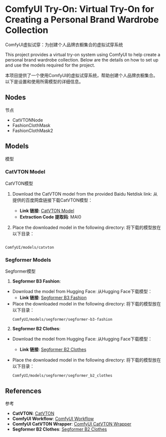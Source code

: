 # ComfyUI Try-On: Virtual Try-On for Creating a Personal Brand Wardrobe Collection

ComfyUI虚拟试穿：为创建个人品牌衣橱集合的虚拟试穿系统

This project provides a virtual try-on system using ComfyUI to help create a personal brand wardrobe collection. Below are the details on how to set up and use the models required for the project.

本项目提供了一个使用ComfyUI的虚拟试穿系统，帮助创建个人品牌衣橱集合。以下是设置和使用所需模型的详细信息。

## Nodes
节点

- CatVTONNode
- FashionClothMask
- FashionClothMask2

## Models
模型

### CatVTON Model
CatVTON模型

1. Download the CatVTON model from the provided Baidu Netdisk link:
   从提供的百度网盘链接下载CatVTON模型：
   - **Link 链接**: [CatVTON Model](https://pan.baidu.com/s/1rajZvsgEBE9seNFjq935iQ?pwd=MAI0)
   - **Extraction Code 提取码**: MAI0

2. Place the downloaded model in the following directory:
   将下载的模型放在以下目录：
```

ComfyUI/models/catvton

```

### Segformer Models
Segformer模型

1. **Segformer B3 Fashion**:
- Download the model from Hugging Face:
  从Hugging Face下载模型：
  - **Link 链接**: [Segformer B3 Fashion](https://huggingface.co/sayeed99/segformer-b3-fashion)
- Place the downloaded model in the following directory:
  将下载的模型放在以下目录：
  ```
  ComfyUI/models/segformer/segformer-b3-fashion
  ```

2. **Segformer B2 Clothes**:

- Download the model from Hugging Face:
  从Hugging Face下载模型：
  - **Link 链接**: [Segformer B2 Clothes](https://huggingface.co/mattmdjaga/segformer_b2_clothes)

- Place the downloaded model in the following directory:
  将下载的模型放在以下目录：
  ```
  ComfyUI/models/segformer/segformer_b2_clothes
  ```

## References
参考

- **CatVTON**: [CatVTON](https://github.com/Zheng-Chong/CatVTON)
- **ComfyUI Workflow**: [ComfyUI Workflow](https://github.com/Zheng-Chong/CatVTON?tab=readme-ov-file#comfyui-workflow)
- **ComfyUI CatVTON Wrapper**: [ComfyUI CatVTON Wrapper](https://github.com/chflame163/ComfyUI_CatVTON_Wrapper)
- **Segformer B2 Clothes**: [Segformer B2 Clothes](https://github.com/StartHua/Comfyui_segformer_b2_clothes)

